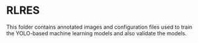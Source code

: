 # RLRES
This folder contains annotated images and configuration files used to train the YOLO-based machine learning models and also validate the models.
